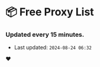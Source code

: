 # :package: Free Proxy List
### Updated every 15 minutes.

- Last updated: `2024-08-24 06:32`

:heart:
